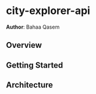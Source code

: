 # city-explorer-api

**Author**: Bahaa Qasem

## Overview
<!-- This Application Is fetching third party api to return 
weather results and movies results based on user input) -->

## Getting Started
<!-- The user should add input a city name and click submit button to retrive data-->

## Architecture
<!-- Built using JS (Node Js(express), React.JS) , React Bootstrap , NPM) -->
